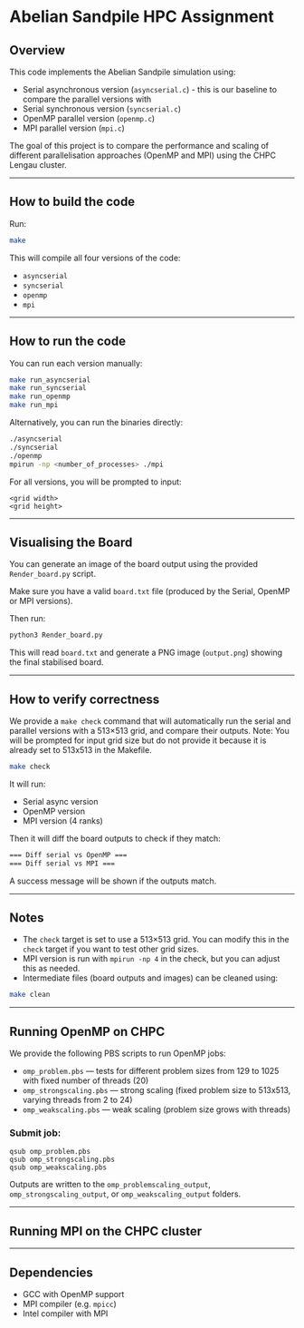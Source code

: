 
# Abelian Sandpile HPC Assignment 

## Overview

This code implements the Abelian Sandpile simulation using:

* Serial asynchronous version (`asyncserial.c`) - this is our baseline to compare the parallel versions with
* Serial synchronous version (`syncserial.c`)
* OpenMP parallel version (`openmp.c`)
* MPI parallel version (`mpi.c`)

The goal of this project is to compare the performance and scaling of different parallelisation approaches (OpenMP and MPI) using the CHPC Lengau cluster.

---

## How to build the code

Run:

```bash
make
```

This will compile all four versions of the code:

* `asyncserial`
* `syncserial`
* `openmp`
* `mpi`

---

## How to run the code

You can run each version manually:

```bash
make run_asyncserial
make run_syncserial
make run_openmp
make run_mpi
```

Alternatively, you can run the binaries directly:

```bash
./asyncserial
./syncserial
./openmp
mpirun -np <number_of_processes> ./mpi
```

For all versions, you will be prompted to input:

```
<grid width>
<grid height>
```
---

## Visualising the Board

You can generate an image of the board output using the provided `Render_board.py` script.

Make sure you have a valid `board.txt` file (produced by the Serial, OpenMP or MPI versions).

Then run:

```bash
python3 Render_board.py
```

This will read `board.txt` and generate a PNG image (`output.png`) showing the final stabilised board.


---

## How to verify correctness

We provide a `make check` command that will automatically run the serial and parallel versions with a 513×513 grid, and compare their outputs.
Note: You will be prompted for input grid size but do not provide it because it is already set to 513x513 in the Makefile.

```bash
make check
```

It will run:

* Serial async version
* OpenMP version
* MPI version (4 ranks)

Then it will diff the board outputs to check if they match:

```bash
=== Diff serial vs OpenMP ===
=== Diff serial vs MPI ===
```

A success message will be shown if the outputs match.

---

## Notes

* The `check` target is set to use a 513×513 grid. You can modify this in the `check` target if you want to test other grid sizes.
* MPI version is run with `mpirun -np 4` in the check, but you can adjust this as needed.
* Intermediate files (board outputs and images) can be cleaned using:

```bash
make clean
```
---
## Running OpenMP on CHPC

We provide the following PBS scripts to run OpenMP jobs:

* `omp_problem.pbs` — tests for different problem sizes from 129 to 1025 with fixed number of threads (20)
* `omp_strongscaling.pbs` — strong scaling (fixed problem size to 513x513, varying threads from 2 to 24)
* `omp_weakscaling.pbs` — weak scaling (problem size grows with threads)


### Submit job:

   ```
   qsub omp_problem.pbs
   qsub omp_strongscaling.pbs
   qsub omp_weakscaling.pbs
   ```

Outputs are written to the `omp_problemscaling_output`, `omp_strongscaling_output`, or `omp_weakscaling_output` folders.



---
## Running MPI on the CHPC cluster
---
## Dependencies

* GCC with OpenMP support
* MPI compiler (e.g. `mpicc`)
* Intel compiler with MPI









  
